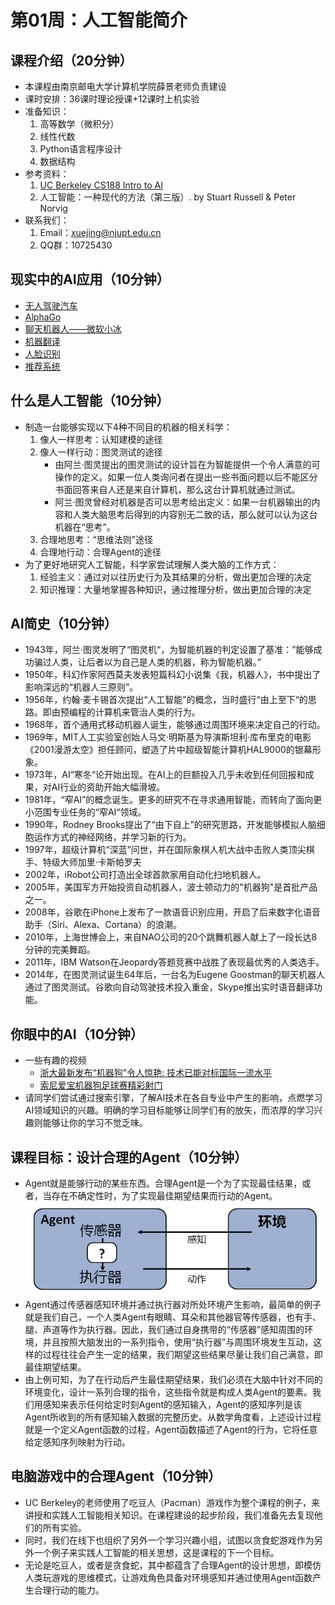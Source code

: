 # 第01周：人工智能简介

## 课程介绍（20分钟）

- 本课程由南京邮电大学计算机学院薛景老师负责建设
- 课时安排：36课时理论授课+12课时上机实验
- 准备知识：
    1. 高等数学（微积分）
    2. 线性代数
    3. Python语言程序设计
    4. 数据结构
- 参考资料：
    1. [UC Berkeley CS188 Intro to AI](http://ai.berkeley.edu/home.html)
    2. 人工智能：一种现代的方法（第三版）. by Stuart Russell & Peter Norvig
- 联系我们：
    1. Email：xuejing@njupt.edu.cn
    2. QQ群：10725430

## 现实中的AI应用（10分钟）

- [无人驾驶汽车](https://baike.baidu.com/item/无人驾驶汽车/77997)
- [AlphaGo](https://baike.baidu.com/item/阿尔法围棋/19319610)
- [聊天机器人——微软小冰](https://baike.baidu.com/item/微软小冰)
- [机器翻译](https://baike.baidu.com/item/机器翻译)
- [人脸识别](https://baike.baidu.com/item/人脸识别)
- [推荐系统](https://baike.baidu.com/item/推荐系统/10267357)

## 什么是人工智能（10分钟）

- 制造一台能够实现以下4种不同目的机器的相关科学：
    1. 像人一样思考：认知建模的途径
    2. 像人一样行动：图灵测试的途径
        - 由阿兰·图灵提出的图灵测试的设计旨在为智能提供一个令人满意的可操作的定义。如果一位人类询问者在提出一些书面问题以后不能区分书面回答来自人还是来自计算机，那么这台计算机就通过测试。
        - 阿兰·图灵曾经对​机器是否可以思考给出定义：如果一台机器输出的内容和人类大脑思考后得到的内容别无二致的话，那么就可以认为这台机器在“思考”。
    3. 合理地思考：“思维法则”途径
    4. 合理地行动：合理Agent的途径
- 为了更好地研究人工智能，科学家尝试理解人类大脑的工作方式：
    1. 经验主义：通过对以往历史行为及其结果的分析，做出更加合理的决定
    2. 知识推理：大量地掌握各种知识，通过推理分析，做出更加合理的决定

## AI简史（10分钟）

- 1943年，阿兰·图灵发明了“图灵机“，为智能机器的判定设置了基准：”能够成功骗过人类，让后者以为自己是人类的机器，称为智能机器。”
- 1950年，科幻作家阿西莫夫发表短篇科幻小说集《我，机器人》，书中提出了影响深远的“机器人三原则”。
- 1956年，约翰·麦卡锡首次提出“人工智能”的概念，当时盛行“由上至下“的思路。即由预编程的计算机来管治人类的行为。
- 1968年，首个通用式移动机器人诞生，能够通过周围环境来决定自己的行动。
- 1969年，MIT人工实验室创始人马文·明斯基为导演斯坦利·库布里克的电影《2001漫游太空》担任顾问，塑造了片中超级智能计算机HAL9000的银幕形象。
- 1973年，AI“寒冬“论开始出现。在AI上的巨额投入几乎未收到任何回报和成果，对AI行业的资助开始大幅滑坡。
- 1981年，“窄AI”的概念诞生。更多的研究不在寻求通用智能，而转向了面向更小范围专业任务的“窄AI“领域。
- 1990年，Rodney Brooks提出了“由下自上”的研究思路，开发能够模拟人脑细胞运作方式的神经网络，并学习新的行为。
- 1997年，超级计算机“深蓝”问世，并在国际象棋人机大战中击败人类顶尖棋手、特级大师加里·卡斯帕罗夫
- 2002年，iRobot公司打造出全球首款家用自动化扫地机器人。
- 2005年，美国军方开始投资自动机器人，波士顿动力的"机器狗"是首批产品之一。
- 2008年，谷歌在iPhone上发布了一款语音识别应用，开启了后来数字化语音助手（Siri、Alexa、Cortana）的浪潮。
- 2010年，上海世博会上，来自NAO公司的20个跳舞机器人献上了一段长达8分钟的完美舞蹈。
- 2011年，IBM Watson在Jeopardy答题竞赛中战胜了表现最优秀的人类选手。
- 2014年，在图灵测试诞生64年后，一台名为Eugene Goostman的聊天机器人通过了图灵测试。谷歌向自动驾驶技术投入重金，Skype推出实时语音翻译功能。

## 你眼中的AI（10分钟）

- 一些有趣的视频
    - [浙大最新发布“机器狗”令人惊艳: 技术已能对标国际一流水平](https://v.youku.com/v_show/id_XMzM5NDYxNDQyNA==.html)
    - [索尼爱宝机器狗足球赛精彩射门](https://v.youku.com/v_show/id_XMTY0MzQzNjgw.html)
- 请同学们尝试通过搜索引擎，了解AI技术在各自专业中产生的影响，点燃学习AI领域知识的兴趣。明确的学习目标能够让同学们有的放矢，而浓厚的学习兴趣则能够让你的学习不觉乏味。

## 课程目标：设计合理的Agent（10分钟）
- Agent就是能够行动的某些东西。合理Agent是一个为了实现最佳结果，或者，当存在不确定性时，为了实现最佳期望结果而行动的Agent。
    ![Agent通过传感器和执行器与环境进行交互](images/w1-1.png)
- Agent通过传感器感知环境并通过执行器对所处环境产生影响，最简单的例子就是我们自己，一个人类Agent有眼睛、耳朵和其他器官等传感器，也有手、腿、声道等作为执行器。因此，我们通过自身携带的“传感器”感知周围的环境，并且按照大脑发出的一系列指令，使用“执行器”与周围环境发生互动，这样的过程往往会产生一定的结果，我们期望这些结果尽量让我们自己满意，即最佳期望结果。
- 由上例可知，为了在行动后产生最佳期望结果，我们必须在大脑中针对不同的环境变化，设计一系列合理的指令，这些指令就是构成人类Agent的要素。我们用感知来表示任何给定时刻Agent的感知输入，Agent的感知序列是该Agent所收到的所有感知输入数据的完整历史。从数学角度看，上述设计过程就是一个定义Agent函数的过程，Agent函数描述了Agent的行为，它将任意给定感知序列映射为行动。

## 电脑游戏中的合理Agent（10分钟）
- UC Berkeley的老师使用了吃豆人（Pacman）游戏作为整个课程的例子，来讲授和实践人工智能相关知识。在课程建设的起步阶段，我们准备先去复现他们的所有实验。
- 同时，我们在线下也组织了另外一个学习兴趣小组，试图以贪食蛇游戏作为另外一个例子来实践人工智能的相关思想，这是课程的下一个目标。
- 无论是吃豆人，或者是贪食蛇，其中都蕴含了合理Agent的设计思想，即模仿人类玩游戏的思维模式，让游戏角色具备对环境感知并通过使用Agent函数产生合理行动的能力。
